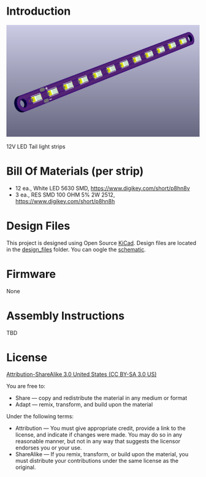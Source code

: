 Introduction
============

![Project](images/project.png) 

12V LED Tail light strips


Bill Of Materials (per strip)
================= 
- 12 ea., White LED 5630 SMD, https://www.digikey.com/short/p8hn8v
- 3 ea., RES SMD 100 OHM 5% 2W 2512, https://www.digikey.com/short/p8hn8h


Design Files
============
This project is designed using Open Source [KiCad](http://kicad-pcb.org/). Design files are located in the [design_files](design_files/) folder.  You can oogle the [schematic](images/project.pdf).

Firmware
========
None

Assembly Instructions
=====================
TBD

License
=======
[Attribution-ShareAlike 3.0 United States (CC BY-SA 3.0 US)](https://creativecommons.org/licenses/by-sa/3.0/us/)

You are free to:

- Share — copy and redistribute the material in any medium or format
- Adapt — remix, transform, and build upon the material

Under the following terms:

- Attribution — You must give appropriate credit, provide a link to the license, and indicate if changes were made. You may do so in any reasonable manner, but not in any way that suggests the licensor endorses you or your use.
- ShareAlike — If you remix, transform, or build upon the material, you must distribute your contributions under the same license as the original.
